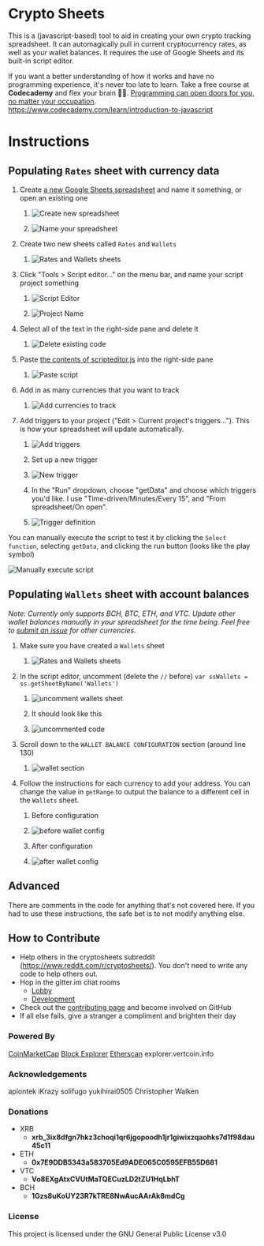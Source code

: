 # Crypto Sheets

This is a (javascript-based) tool to aid in creating your own crypto tracking spreadsheet.  It can automagically pull in current cryptocurrency rates, as well as your wallet balances.  It requires the use of Google Sheets and its built-in script editor.

If you want a better understanding of how it works and have no programming experience, it's never too late to learn.  Take a free course at **Codecademy** and flex your brain :muscle::fireworks:.  [Programming can open doors for you, no matter your occupation](https://www.forbes.com/sites/laurencebradford/2016/06/20/why-every-millennial-should-learn-some-code/#1231c1e270f2).
https://www.codecademy.com/learn/introduction-to-javascript

# Instructions

## Populating `Rates` sheet with currency data

1. Create [a new Google Sheets spreadsheet](docs.google.com/spreadsheets) and name it something, or open an existing one

    1. ![Create new spreadsheet](https://i.imgur.com/ARb3B0Dm.png)

    1. ![Name your spreadsheet](https://i.imgur.com/uJ6h43nm.png)

1. Create two new sheets called `Rates` and `Wallets`

    1. ![Rates and Wallets sheets](https://i.imgur.com/WHO747jm.png)

1. Click "Tools > Script editor..." on the menu bar, and name your script project something

    1. ![Script Editor](https://i.imgur.com/hjhZlaAm.png)

    1. ![Project Name](https://i.imgur.com/tUXLp1Pm.png)

1. Select all of the text in the right-side pane and delete it

    1. ![Delete existing code](https://i.imgur.com/RVyXaUzm.png)

1. Paste [the contents of scripteditor.js](scripteditor.js) into the right-side pane

    1. ![Paste script](https://i.imgur.com/5ktIBNom.png)

1. Add in as many currencies that you want to track

    1. ![Add currencies to track](https://i.imgur.com/SyBS19j.png)

1. Add triggers to your project ("Edit > Current project's triggers...").  This is how your spreadsheet will update automatically.
   
   1. ![Add triggers](https://i.imgur.com/d7MIO7Km.png)
   
   1. Set up a new trigger
      
     1. ![New trigger](https://i.imgur.com/AzDXGQvm.png)
   
   1. In the "Run" dropdown, choose "getData" and choose which triggers you'd like.  I use "Time-driven/Minutes/Every 15", and "From spreadsheet/On open".
      
     1. ![Trigger definition](https://i.imgur.com/SyEoEVv.png)

You can manually execute the script to test it by clicking the `Select function`, selecting `getData`, and clicking the run button (looks like the play symbol)
   
  ![Manually execute script](https://i.imgur.com/TP5BMTAm.png)

## Populating `Wallets` sheet with account balances
*Note: Currently only supports BCH, BTC, ETH, and VTC.  Update other wallet balances manually in your spreadsheet for the time being.  Feel free to [submit an issue](https://github.com/saitei/crypto-sheets/issues) for other currencies.*

1. Make sure you have created a `Wallets` sheet
   
   1. ![Rates and Wallets sheets](https://i.imgur.com/WHO747jm.png)

1. In the script editor, uncomment (delete the `//` before) `var ssWallets = ss.getSheetByName('Wallets')`
   
   1. ![uncomment wallets sheet](https://i.imgur.com/RUysbr9m.png)
   
   1. It should look like this
     
     1. ![uncommented code](https://i.imgur.com/iPO8UIlm.png)

1. Scroll down to the `WALLET BALANCE CONFIGURATION` section (around line 130)
   
   1. ![wallet section](https://i.imgur.com/0ODMumfm.png)

1. Follow the instructions for each currency to add your address.  You can change the value in `getRange` to output the balance to a different cell in the `Wallets` sheet.
   1. Before configuration
      
     1. ![before wallet config](https://i.imgur.com/iZkSemq.png)
   
   1. After configuration
      
     1. ![after wallet config](https://i.imgur.com/dTLu4cC.png)


## Advanced

There are comments in the code for anything that's not covered here.  If you had to use these instructions, the safe bet is to not modify anything else.

## How to Contribute

* Help others in the cryptosheets subreddit (https://www.reddit.com/r/cryptosheets/).  You don't need to write any code to help others out.
* Hop in the gitter.im chat rooms
   * [Lobby](https://gitter.im/cryptosheets/Lobby)
   * [Development](https://gitter.im/cryptosheets/development)
* Check out the [contributing page](CONTRIBUTING.md) and become involved on GitHub
* If all else fails, give a stranger a compliment and brighten their day

### Powered By

[CoinMarketCap](https://coinmarketcap.com/)
[Block Explorer](https://blockexplorer.com)
[Etherscan](https://etherscan.io)
explorer.vertcoin.info

### Acknowledgements

apiontek
iKrazy
solifugo
yukihirai0505
Christopher Walken

### Donations


* XRB
   * **xrb_3ix8dfgn7hkz3choqi1qr6jgopoodh1jr1giwixzqaohks7d1f98dau45c11**
* ETH
   * **0x7E9DDB5343a583705Ed9ADE065C0595EFB55D681**
* VTC
   * **Vo8EXgAtxCVUtMaTQECuzLD2tZU1HqLbhT**
* BCH
   * **1Gzs8uKoUY23R7kTRE8NwAucAArAk8mdCg**

### License

This project is licensed under the GNU General Public License v3.0
